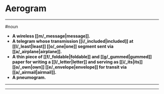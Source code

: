 # Aerogram
---
#noun
- **A wireless [[m/_message|message]].**
- **A telegram whose transmission [[i/_included|included]] at [[l/_least|least]] [[o/_one|one]] segment sent via [[a/_airplane|airplane]].**
- **A thin piece of [[f/_foldable|foldable]] and [[g/_gummed|gummed]] paper for writing a [[l/_letter|letter]] and serving as [[i/_its|its]] [[o/_own|own]] [[e/_envelope|envelope]] for transit via [[a/_airmail|airmail]].**
- **A pneumogram.**
---
---
